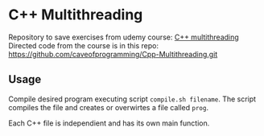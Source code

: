 # C++ Multithreading
Repository to save exercises from udemy course:
[C++ multithreading](htpps://udemy.com/course/cplusplus-multithreading)
Directed code from the course is in this repo:
https://github.com/caveofprogramming/Cpp-Multithreading.git

## Usage
Compile desired program executing script `compile.sh filename`.
The script compiles the file and creates or overwirtes a file called `prog`.

Each C++ file is independient and has its own main function.
